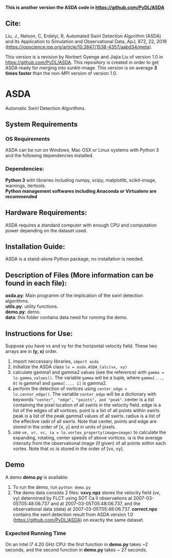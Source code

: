 **This is another version the ASDA code in https://github.com/PyDL/ASDA**

## Cite:
Liu, J., Nelson, C, Erdelyi, R, Automated Swirl Detection Algorithm (ASDA) and Its Application to Simulation and Observational Data, ApJ, 872, 22, 2019 (https://iopscience.iop.org/article/10.3847/1538-4357/aabd34/meta).

This version is a revision by Norbert Gyenge and Jiajia Liu of version 1.0 in https://github.com/PyDL/ASDA.
This repository is created in order to get ASDA ready for merging into sunkit-image.
This version is on average **3 times faster** than the non-MPI version of version 1.0.

# ASDA
Automatic Swirl Detection Algorithms.

## System Requirements
### OS Requirements
ASDA can be run on Windows, Mac OSX or Linux systems with Python 3 and the following dependencies installed.

### Dependencies:
**Python 3** with libraries including numpy, scipy, matplotlib, scikit-image, warnings, itertools.</br>
**Python management softwares including Anaconda or Virtualenv are recommended**

## Hardware Requirements:
ASDA requires a standard computer with enough CPU and computation power depending on the dataset used.

## Installation Guide:
ASDA is a stand-alone Python package, no installation is needed.

## Description of Files (More information can be found in each file):
**asda.py**: Main programm of the implication of the swirl detection algorithms.</br>
**utils.py**: utility functions.</br>
**demo.py**: demo.</br>
**data**: this folder contains data need for running the demo.</br>

## Instructions for Use:
Suppose you have vx and vy for the horizontal velocity field. These two arrays are in **(y, x)** order.</br>
1. import neccessary libraries, `import asda`
2. Initialize the ASDA class `lo = asda.ASDA_Calc(vx, vy)` </br>
3. calculate gamma1 and gamma2 values (see the reference) with `gamma = lo.gamma_values()`. The variable `gamma` will be a tuple, where `gamma[..., 0]` is gamma1 and `gamma[..., 1]` is gamma2.</br>
4. perform the detection of vortices using `center_edge = lo.center_edge()`. The variable `center_edge` will be a dictionary with keywords `"center", "edge", "points", and "peak"`. center is a list containing the pixel location of all swirls in the velocity field. edge is a list of the edges of all vortices. point is a list of all points within swirls. peak is a list of the peak gamma1 values of all swirls. radius is a list of the effective radii of all swirls. Note that center, points and edge are stored in the order of [x, y] and in units of pixels.</br>
5. use `ve, vr, vc, ia = lo.vortex_property(image=image)` to calculate the expanding, rotating, center speeds of above vortices. ia is the average intensity from the observational image (if given) of all points within each vortex. Note that vc is stored in the order of [vx, vy].</br>

## Demo
A demo **demo.py** is available:
1. To run the demo, run `python demo.py`
2. The demo data consists 2 files: **vxvy.npz** stores the velocity field (vx, vy) determined by FLCT using SOT Ca II observations at 2007-03-05T05:48:06.737 and at 2007-03-05T05:48:06.737, and the observational data (data) at 2007-03-05T05:48:06.737. **correct.npz** contains the swirl detection result from ASDA version 1.0 (https://github.com/PyDL/ASDA) on exactly the same dataset.

### Expected Running Time
On an Intel I7 4.20 GHz CPU: the first function in **demo.py** takes ~2 seconds, and the second function in **demo.py** takes ~ 27 seconds.

